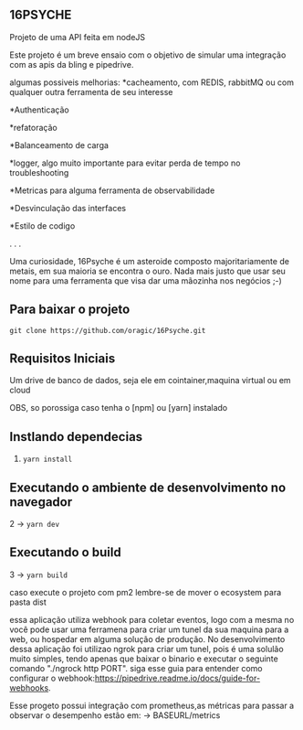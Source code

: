 ## 16PSYCHE

Projeto de uma API feita em nodeJS

Este projeto é um breve ensaio com o objetivo de simular uma integração com as apis da bling e pipedrive. 

algumas possiveis melhorias:
*cacheamento, com REDIS, rabbitMQ ou com qualquer outra ferramenta de seu interesse

*Authenticação

*refatoração

*Balanceamento de carga

*logger, algo muito importante para evitar perda de tempo no troubleshooting

*Metricas para alguma ferramenta de observabilidade

*Desvinculação das interfaces

*Estilo de codigo

.
.
.


Uma curiosidade, 16Psyche é um asteroide composto majoritariamente de metais, em sua maioria se encontra o ouro. Nada mais justo que usar
seu nome para uma ferramenta que visa dar uma mãozinha nos negócios ;-)

## Para baixar o projeto 

`git clone https://github.com/oragic/16Psyche.git`

## Requisitos Iniciais

Um drive de banco de dados, seja ele em cointainer,maquina virtual ou em cloud


OBS, so porossiga caso tenha o [npm] ou [yarn] instalado

## Instlando dependecias

1. `yarn install`

## Executando o ambiente de desenvolvimento no navegador

2 -> `yarn dev`

## Executando o build

3 -> `yarn build`

caso execute o projeto com pm2 lembre-se de mover o ecosystem para pasta dist

essa aplicação utiliza webhook para coletar eventos, logo com a mesma no você pode usar uma ferramena
para criar um tunel da sua maquina para a web, ou hospedar em alguma solução de produção. No 
desenvolvimento dessa aplicação foi utilizao ngrok para criar um tunel, pois é uma solulão muito simples,
tendo apenas que baixar o binario e executar o seguinte comando "./ngrock http PORT". siga esse guia para 
entender como configurar o webhook:https://pipedrive.readme.io/docs/guide-for-webhooks.


Esse progeto possui integração com prometheus,as métricas para passar a observar o desempenho estão em:
-> BASEURL/metrics
